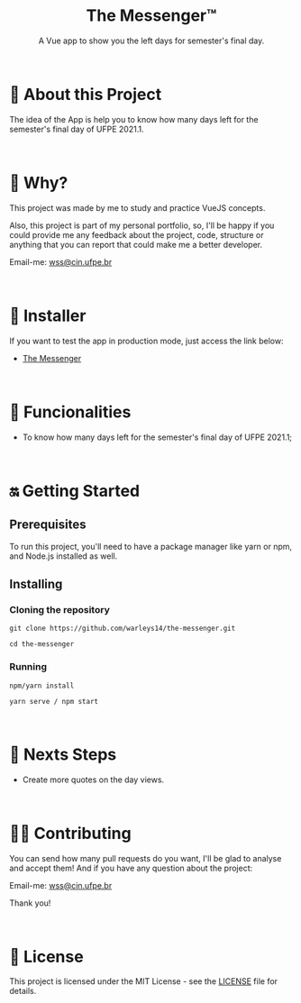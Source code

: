 <center>
  <h1> The Messenger™ </h1>

  A Vue app to show you the left days for semester's final day.
</center>

<br>

# 👀 About this Project
The idea of the App is help you to know how many days left for the semester's final day of UFPE 2021.1.


<br>

# 🤔 Why?
This project was made by me to study and practice VueJS concepts.

Also, this project is part of my personal portfolio, so, I'll be happy if you could provide me any feedback about the project, code, structure or anything that you can report that could make me a better developer.

Email-me: wss@cin.ufpe.br

<br>

# 📲 Installer
If you want to test the app in production mode, just access the link below:
- [The Messenger](https://the-real-messenger.netlify.app/)

<br>

# 📱 Funcionalities
- To know how many days left for the semester's final day of UFPE 2021.1;

<br>

# 🔛 Getting Started

## Prerequisites
To run this project, you'll need to have a package manager like yarn or npm, and Node.js installed as well.

## Installing

### Cloning the repository

```
git clone https://github.com/warleys14/the-messenger.git

cd the-messenger
```

### Running

```
npm/yarn install

yarn serve / npm start
```
<br>

# 🧐 Nexts Steps

- Create more quotes on the day views.

<br>

# 🤜🤛 Contributing
You can send how many pull requests do you want, I'll be glad to analyse and accept them! And if you have any question about the project:

Email-me: wss@cin.ufpe.br

Thank you!

<br>

# 📜 License
This project is licensed under the MIT License - see the [LICENSE](https://github.com/warleys14/the-messenger/blob/master/LICENSE) file for details.
